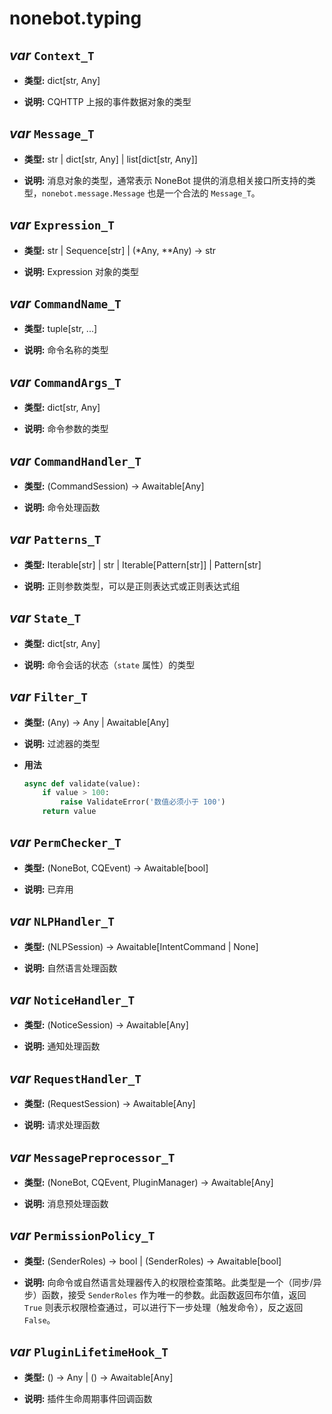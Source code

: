 # nonebot.typing

## _var_ `Context_T` <Badge text="1.5.0-" type="error"/>

- **类型:** dict[str, Any]

- **说明:** CQHTTP 上报的事件数据对象的类型

## _var_ `Message_T`

- **类型:** str | dict[str, Any] | list[dict[str, Any]]

- **说明:** 消息对象的类型，通常表示 NoneBot 提供的消息相关接口所支持的类型，`nonebot.message.Message` 也是一个合法的 `Message_T`。

## _var_ `Expression_T`

- **类型:** str | Sequence[str] | (*Any, **Any) -> str <Badge text="1.8.0+"/>

- **说明:** Expression 对象的类型

## _var_ `CommandName_T`

- **类型:** tuple[str, ...]

- **说明:** 命令名称的类型

## _var_ `CommandArgs_T`

- **类型:** dict[str, Any]

- **说明:** 命令参数的类型

## _var_ `CommandHandler_T` <Badge text="1.6.0+"/>

- **类型:** (CommandSession) -> Awaitable[Any] <Badge text="1.8.1+"/>

- **说明:** 命令处理函数

## _var_ `Patterns_T` <Badge text="1.7.0+"/>

- **类型:** Iterable[str] | str | Iterable[Pattern[str]] | Pattern[str] <Badge text="1.8.0+"/>

- **说明:** 正则参数类型，可以是正则表达式或正则表达式组

## _var_ `State_T` <Badge text="1.2.0+"/>

- **类型:** dict[str, Any]

- **说明:** 命令会话的状态（`state` 属性）的类型

## _var_ `Filter_T` <Badge text="1.2.0+"/>

- **类型:** (Any) -> Any | Awaitable[Any]

- **说明:** 过滤器的类型

- **用法**

  ```python
  async def validate(value):
      if value > 100:
          raise ValidateError('数值必须小于 100')
      return value
  ```

## _var_ `PermChecker_T` <Badge text="1.8.0+"/>

- **类型:** (NoneBot, CQEvent) -> Awaitable[bool]

- **说明:** 已弃用

## _var_ `NLPHandler_T` <Badge text="1.8.1+"/>

- **类型:** (NLPSession) -> Awaitable[IntentCommand | None]

- **说明:** 自然语言处理函数

## _var_ `NoticeHandler_T` <Badge text="1.8.1+"/>

- **类型:** (NoticeSession) -> Awaitable[Any]

- **说明:** 通知处理函数

## _var_ `RequestHandler_T` <Badge text="1.8.1+"/>

- **类型:** (RequestSession) -> Awaitable[Any]

- **说明:** 请求处理函数

## _var_ `MessagePreprocessor_T` <Badge text="1.8.1+"/>

- **类型:** (NoneBot, CQEvent, PluginManager) -> Awaitable[Any]

- **说明:** 消息预处理函数

## _var_ `PermissionPolicy_T` <Badge text="1.9.0+"/>

- **类型:** (SenderRoles) -> bool | (SenderRoles) -> Awaitable[bool]

- **说明:** 向命令或自然语言处理器传入的权限检查策略。此类型是一个（同步/异步）函数，接受 `SenderRoles` 作为唯一的参数。此函数返回布尔值，返回 `True` 则表示权限检查通过，可以进行下一步处理（触发命令），反之返回 `False`。

## _var_ `PluginLifetimeHook_T` <Badge text="1.9.0+"/>

- **类型:** () -> Any | () -> Awaitable[Any]

- **说明:** 插件生命周期事件回调函数